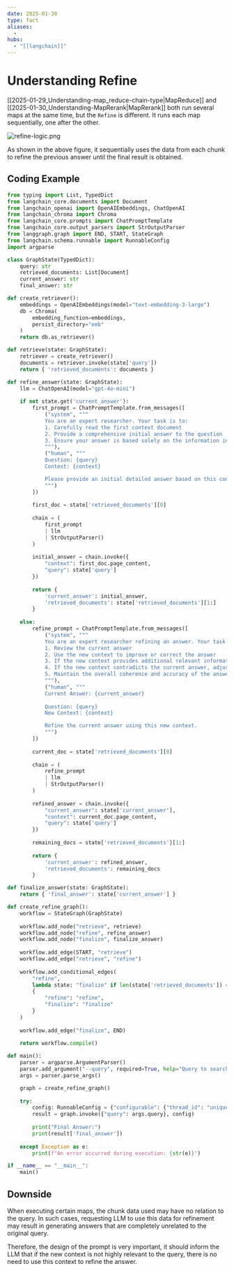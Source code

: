 ```yaml
---
date: 2025-01-30
type: fact
aliases:
  -
hubs:
  - "[[langchain]]"
---
```


# Understanding Refine

[[2025-01-29_Understanding-map_reduce-chain-type|MapReduce]] and [[2025-01-30_Understanding-MapRerank|MapRerank]] both run several maps at the same time, but the `Refine` is different. It runs each map sequentially, one after the other. 

![refine-logic.png](../assets/imgs/refine-logic.png)

As shown in the above figure, it sequentially uses the data from each chunk to refine the previous answer until the final result is obtained.

## Coding Example

```python
from typing import List, TypedDict
from langchain_core.documents import Document
from langchain_openai import OpenAIEmbeddings, ChatOpenAI
from langchain_chroma import Chroma
from langchain_core.prompts import ChatPromptTemplate
from langchain_core.output_parsers import StrOutputParser
from langgraph.graph import END, START, StateGraph
from langchain.schema.runnable import RunnableConfig
import argparse

class GraphState(TypedDict):
    query: str
    retrieved_documents: List[Document]
    current_answer: str
    final_answer: str

def create_retriever():
    embeddings = OpenAIEmbeddings(model="text-embedding-3-large")
    db = Chroma(
        embedding_function=embeddings,
        persist_directory="emb"
    )
    return db.as_retriever()

def retrieve(state: GraphState):
    retriever = create_retriever()
    documents = retriever.invoke(state['query'])
    return { 'retrieved_documents': documents }

def refine_answer(state: GraphState):
    llm = ChatOpenAI(model="gpt-4o-mini")
    
    if not state.get('current_answer'):
        first_prompt = ChatPromptTemplate.from_messages([
            ("system", """
            You are an expert researcher. Your task is to:
            1. Carefully read the first context document
            2. Provide a comprehensive initial answer to the question
            3. Ensure your answer is based solely on the information in this context
            """),
            ("human", """
            Question: {query}
            Context: {context}

            Please provide an initial detailed answer based on this context.
            """)
        ])
        
        first_doc = state['retrieved_documents'][0]
        
        chain = (
            first_prompt
            | llm
            | StrOutputParser()
        )
        
        initial_answer = chain.invoke({
            "context": first_doc.page_content,
            "query": state['query']
        })
        
        return {
            'current_answer': initial_answer,
            'retrieved_documents': state['retrieved_documents'][1:]
        }
    
    else:
        refine_prompt = ChatPromptTemplate.from_messages([
            ("system", """
            You are an expert researcher refining an answer. Your task is to:
            1. Review the current answer
            2. Use the new context to improve or correct the answer
            3. If the new context provides additional relevant information, incorporate it
            4. If the new context contradicts the current answer, adjust accordingly
            5. Maintain the overall coherence and accuracy of the answer
            """),
            ("human", """
            Current Answer: {current_answer}
            
            Question: {query}
            New Context: {context}

            Refine the current answer using this new context.
            """)
        ])
        
        current_doc = state['retrieved_documents'][0]
        
        chain = (
            refine_prompt
            | llm
            | StrOutputParser()
        )
        
        refined_answer = chain.invoke({
            "current_answer": state['current_answer'],
            "context": current_doc.page_content,
            "query": state['query']
        })
        
        remaining_docs = state['retrieved_documents'][1:]
        
        return {
            'current_answer': refined_answer,
            'retrieved_documents': remaining_docs
        }

def finalize_answer(state: GraphState):
    return { 'final_answer': state['current_answer'] }

def create_refine_graph():
    workflow = StateGraph(GraphState)
    
    workflow.add_node("retrieve", retrieve)
    workflow.add_node("refine", refine_answer)
    workflow.add_node("finalize", finalize_answer)
    
    workflow.add_edge(START, "retrieve")
    workflow.add_edge("retrieve", "refine")
    
    workflow.add_conditional_edges(
        "refine", 
        lambda state: "finalize" if len(state['retrieved_documents']) == 0 else "refine",
        {
            "refine": "refine",
            "finalize": "finalize"
        }
    )
    
    workflow.add_edge("finalize", END)
    
    return workflow.compile()

def main():
    parser = argparse.ArgumentParser()
    parser.add_argument("--query", required=True, help="Query to search and summarize")
    args = parser.parse_args()

    graph = create_refine_graph()
    
    try:
        config: RunnableConfig = {"configurable": {"thread_id": "unique_thread"}}
        result = graph.invoke({"query": args.query}, config)
        
        print("Final Answer:")
        print(result['final_answer'])
    
    except Exception as e:
        print(f"An error occurred during execution: {str(e)}")

if __name__ == "__main__":
    main()

```

## Downside

When executing certain maps, the chunk data used may have no relation to the query. In such cases, requesting LLM to use this data for refinement may result in generating answers that are completely unrelated to the original query.

Therefore, the design of the prompt is very important, it should inform the LLM that if the new context is not highly relevant to the query, there is no need to use this context to refine the answer.




